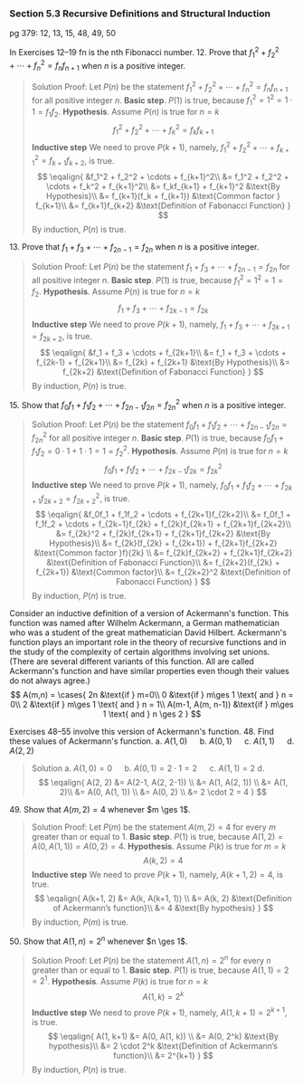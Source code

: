 ### Section 5.3 Recursive Definitions and Structural Induction
pg 379: 12, 13, 15, 48, 49, 50

In Exercises 12–19 fn is the nth Fibonacci number.
12\. Prove that $f_1^2 + f_2^2 + \cdots + f_n^2 = f_nf_{n+1}$ when $n$ is a positive integer.
>Solution
Proof:
Let $P(n)$ be the statement $f_1^2 + f_2^2 + \cdots + f_n^2 = f_nf_{n+1}$ for all positive integer $n$.
**Basic step**. $P(1)$ is true, because $f_1^2 = 1^2 = 1 \cdot 1 = f_1f_2$.
**Hypothesis**. Assume $P(n)$ is true for $n=k$
$$
f_1^2 + f_2^2 + \cdots + f_k^2 = f_kf_{k+1}
$$
**Inductive step** We need to prove $P(k+1)$, namely, $f_1^2 + f_2^2 + \cdots + f_{k+1}^2 = f_{k+1}f_{k+2}$, is true.
$$
\eqalign{
&f_1^2 + f_2^2 + \cdots + f_{k+1}^2\\
&= f_1^2 + f_2^2 + \cdots + f_k^2 + f_{k+1}^2\\
&= f_kf_{k+1} + f_{k+1}^2 &\text{By Hypothesis}\\
&= f_{k+1}(f_k + f_{k+1}) &\text{Common factor } f_{k+1}\\
&= f_{k+1}f_{k+2} &\text{Definition of Fabonacci Function}
}
$$
By induction, $P(n)$ is true.

13\. Prove that $f_1 + f_3 + \cdots + f_{2n−1} = f_{2n}$ when $n$ is a positive integer.
>Solution
Proof:
Let $P(n)$ be the statement $f_1 + f_3 + \cdots + f_{2n−1} = f_{2n}$ for all positive integer $n$.
**Basic step**. $P(1)$ is true, because $f_1^2 = 1^2 = 1 = f_2$.
**Hypothesis**. Assume $P(n)$ is true for $n=k$
$$
f_1 + f_3 + \cdots + f_{2k−1} = f_{2k}
$$
**Inductive step** We need to prove $P(k+1)$, namely, $f_1 + f_3 + \cdots + f_{2k+1} = f_{2k+2}$, is true.
$$
\eqalign{
&f_1 + f_3 + \cdots + f_{2k+1}\\
&= f_1 + f_3 + \cdots + f_{2k-1} + f_{2k+1}\\
&= f_{2k} + f_{2k+1} &\text{By Hypothesis}\\
&= f_{2k+2} &\text{Definition of Fabonacci Function}
}
$$
By induction, $P(n)$ is true.

<!-- pagebreak -->
15\. Show that $f_0f_1 + f_1f_2 + \cdots + f_{2n−1}f_{2n} = f_{2n}^2$ when $n$ is a positive integer.
>Solution
Proof:
Let $P(n)$ be the statement $f_0f_1 + f_1f_2 + \cdots + f_{2n−1}f_{2n} = f_{2n}^2$ for all positive integer $n$.
**Basic step**. $P(1)$ is true, because $f_0f_1 + f_1f_2 = 0 \cdot 1 + 1 \cdot 1 = 1 = f_2^2$.
**Hypothesis**. Assume $P(n)$ is true for $n=k$
$$
f_0f_1 + f_1f_2 + \cdots + f_{2k−1}f_{2k} = f_{2k}^2
$$
**Inductive step** We need to prove $P(k+1)$, namely, $f_0f_1 + f_1f_2 + \cdots + f_{2k+1}f_{2k+2} = f_{2k+2}^2$, is true.
$$
\eqalign{
&f_0f_1 + f_1f_2 + \cdots + f_{2k+1}f_{2k+2}\\
&= f_0f_1 + f_1f_2 + \cdots + f_{2k−1}f_{2k} + f_{2k}f_{2k+1} + f_{2k+1}f_{2k+2}\\
&= f_{2k}^2 + f_{2k}f_{2k+1} + f_{2k+1}f_{2k+2} &\text{By Hypothesis}\\
&= f_{2k}(f_{2k} + f_{2k+1}) + f_{2k+1}f_{2k+2} &\text{Common factor }f){2k} \\
&= f_{2k}f_{2k+2} + f_{2k+1}f_{2k+2} &\text{Definition of Fabonacci Function}\\
&= f_{2k+2}(f_{2k} + f_{2k+1}) &\text{Common factor}\\
&= f_{2k+2}^2 &\text{Definition of Fabonacci Function}
}
$$
By induction, $P(n)$ is true.

Consider an inductive definition of a version of Ackermann's function. This function was named after Wilhelm Ackermann, a German mathematician who was a student of the great mathematician David Hilbert. Ackermann's function plays an important role in the theory of recursive functions and in the study of the complexity of certain algorithms involving set unions. (There are several different variants of this function. All are called Ackermann's function and have similar properties even though their values do not always agree.)
$$
A(m,n) = \cases{
2n &\text{if } m=0\\
0 &\text{if } m\ges 1 \text{ and } n = 0\\
2 &\text{if } m\ges 1 \text{ and } n = 1\\
A(m-1, A(m, n-1)) &\text{if } m\ges 1 \text{ and } n \ges 2
}
$$

Exercises 48–55 involve this version of Ackermann's function.
48\. Find these values of Ackermann's function.
a. $A(1, 0)$ &emsp; b. $A(0, 1)$ &emsp; c. $A(1, 1)$ &emsp; d. $A(2, 2)$
>Solution
a. $A(1, 0) = 0$ &emsp; b. $A(0, 1) = 2\cdot 1= 2$ &emsp; c. $A(1, 1) = 2$
d.
$$
\eqalign{
A(2, 2) &= A(2-1, A(2, 2-1)) \\
&= A(1, A(2, 1)) \\
&= A(1, 2)\\
&= A(0, A(1, 1)) \\
&= A(0, 2) \\
&= 2 \cdot 2 = 4
}
$$

<!-- pagebreak -->
49\. Show that $A(m, 2) = 4$ whenever $m \ges 1$.
>Solution
Proof:
Let $P(m)$ be the statement $A(m, 2) = 4$ for every $m$ greater than or equal to 1.
**Basic step**. $P(1)$ is true, because $A(1, 2) = A(0, A(1, 1)) = A(0, 2) = 4$.
**Hypothesis**. Assume $P(k)$ is true for $m=k$
$$
A(k, 2) = 4
$$
**Inductive step** We need to prove $P(k+1)$, namely, $A(k+1, 2) = 4$, is true.
$$
\eqalign{
A(k+1, 2) &= A(k, A(k+1, 1)) \\
&= A(k, 2) &\text{Definition of Ackermann’s function}\\
&= 4 &\text{By hypothesis}
}
$$
By induction, $P(m)$ is true.

50\. Show that $A(1, n) = 2^n$ whenever $n \ges 1$.
>Solution
Proof:
Let $P(n)$ be the statement $A(1, n) = 2^n$ for every $n$ greater than or equal to 1.
**Basic step**. $P(1)$ is true, because $A(1, 1) = 2 = 2^1$.
**Hypothesis**. Assume $P(k)$ is true for $n=k$
$$
A(1, k) = 2^k
$$
**Inductive step** We need to prove $P(k+1)$, namely, $A(1, k+1) = 2^{k+1}$, is true.
$$
\eqalign{
A(1, k+1) &= A(0, A(1, k)) \\
&= A(0, 2^k) &\text{By hypothesis}\\
&= 2 \cdot 2^k &\text{Definition of Ackermann’s function}\\
&= 2^{k+1}
}
$$
By induction, $P(n)$ is true.
